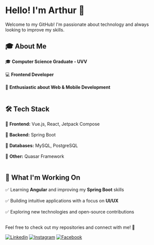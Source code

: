 # Hello! I'm Arthur 👋  

Welcome to my GitHub! I'm passionate about technology and always looking to improve my skills.  

## 🎓 About Me  
🎓 **Computer Science Graduate - UVV** <br/>  
💻 **Frontend Developer** <br/>  
🚀 **Enthusiastic about Web & Mobile Development** <br/><br/>  

## 🛠 Tech Stack  
🔹 **Frontend:** Vue.js, React, Jetpack Compose <br/>  
🔹 **Backend:** Spring Boot <br/>  
🔹 **Databases:** MySQL, PostgreSQL <br/>  
🔹 **Other:** Quasar Framework <br/><br/>  

## 📌 What I'm Working On  
✅ Learning **Angular** and improving my **Spring Boot** skills <br/>  
✅ Building intuitive applications with a focus on **UI/UX** <br/>  
✅ Exploring new technologies and open-source contributions <br/><br/>  

Feel free to check out my repositories and connect with me! 🚀  

[![Linkedin](https://img.shields.io/badge/LinkedIn-0077B5?style=for-the-badge&logo=linkedin&logoColor=white)](https://www.linkedin.com/in/arthur-rocha-soares-344a31170/)
[![Instagram](https://img.shields.io/badge/Instagram-E4405F?style=for-the-badge&logo=instagram&logoColor=white)](https://www.instagram.com/arthurroch_/)
[![Facebook](https://img.shields.io/badge/Facebook-1877F2?style=for-the-badge&logo=facebook&logoColor=white)](https://www.facebook.com/arthur.soares220)

